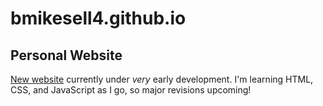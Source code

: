 # bmikesell4.github.io
## Personal Website
[New website](https://beemikesell.com/) currently under *very* early development. I'm learning HTML, CSS, and JavaScript as I go, so major revisions upcoming!
